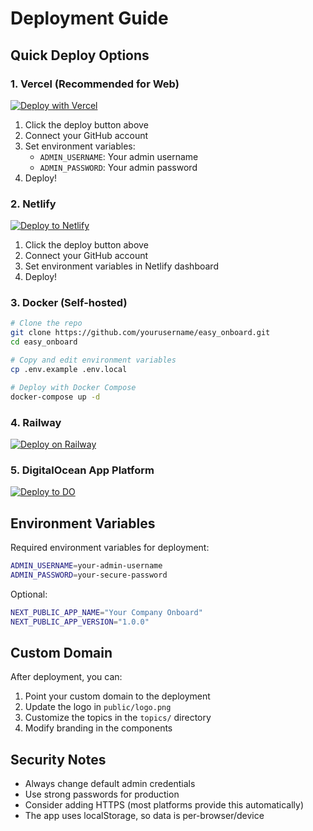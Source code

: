 # Deployment Guide

## Quick Deploy Options

### 1. Vercel (Recommended for Web)
[![Deploy with Vercel](https://vercel.com/button)](https://vercel.com/new/clone?repository-url=https://github.com/yourusername/easy_onboard)

1. Click the deploy button above
2. Connect your GitHub account
3. Set environment variables:
   - `ADMIN_USERNAME`: Your admin username
   - `ADMIN_PASSWORD`: Your admin password
4. Deploy!

### 2. Netlify
[![Deploy to Netlify](https://www.netlify.com/img/deploy/button.svg)](https://app.netlify.com/start/deploy?repository=https://github.com/yourusername/easy_onboard)

1. Click the deploy button above
2. Connect your GitHub account
3. Set environment variables in Netlify dashboard
4. Deploy!

### 3. Docker (Self-hosted)

```bash
# Clone the repo
git clone https://github.com/yourusername/easy_onboard.git
cd easy_onboard

# Copy and edit environment variables
cp .env.example .env.local

# Deploy with Docker Compose
docker-compose up -d
```

### 4. Railway
[![Deploy on Railway](https://railway.app/button.svg)](https://railway.app/new/template/easy-onboard)

### 5. DigitalOcean App Platform
[![Deploy to DO](https://www.deploytodo.com/do-btn-blue.svg)](https://cloud.digitalocean.com/apps/new?repo=https://github.com/yourusername/easy_onboard/tree/main)

## Environment Variables

Required environment variables for deployment:

```bash
ADMIN_USERNAME=your-admin-username
ADMIN_PASSWORD=your-secure-password
```

Optional:
```bash
NEXT_PUBLIC_APP_NAME="Your Company Onboard"
NEXT_PUBLIC_APP_VERSION="1.0.0"
```

## Custom Domain

After deployment, you can:
1. Point your custom domain to the deployment
2. Update the logo in `public/logo.png`
3. Customize the topics in the `topics/` directory
4. Modify branding in the components

## Security Notes

- Always change default admin credentials
- Use strong passwords for production
- Consider adding HTTPS (most platforms provide this automatically)
- The app uses localStorage, so data is per-browser/device
